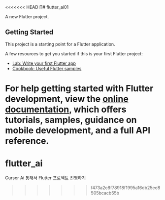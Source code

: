 <<<<<<< HEAD
∏# flutter_ai01

A new Flutter project.

## Getting Started

This project is a starting point for a Flutter application.

A few resources to get you started if this is your first Flutter project:

- [Lab: Write your first Flutter app](https://docs.flutter.dev/get-started/codelab)
- [Cookbook: Useful Flutter samples](https://docs.flutter.dev/cookbook)

For help getting started with Flutter development, view the
[online documentation](https://docs.flutter.dev/), which offers tutorials,
samples, guidance on mobile development, and a full API reference.
=======
# flutter_ai
Cursor Ai 통해서 Flutter  프로젝트 진행하기
>>>>>>> f473a2e8f78918f1995a16db25ee8505bcacb55b

